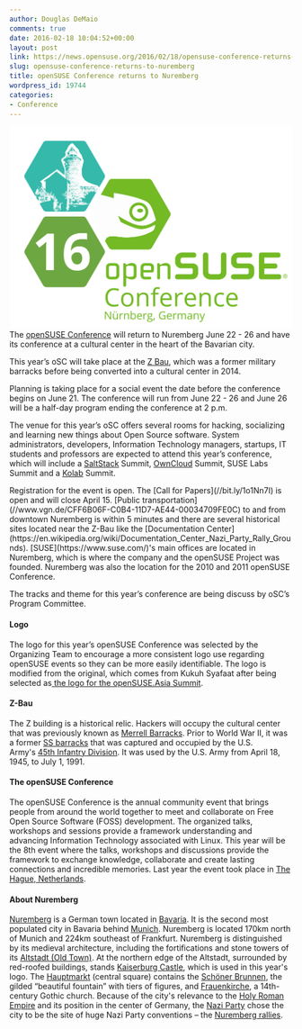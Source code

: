 ```yaml
---
author: Douglas DeMaio
comments: true
date: 2016-02-18 10:04:52+00:00
layout: post
link: https://news.opensuse.org/2016/02/18/opensuse-conference-returns-to-nuremberg/
slug: opensuse-conference-returns-to-nuremberg
title: openSUSE Conference returns to Nuremberg
wordpress_id: 19744
categories:
- Conference
---
```


![oscfinal](/wp-content/uploads/2016/02/oscfinal.png)The [openSUSE Conference](https://events.opensuse.org/conference/oSC16) will return to Nuremberg June 22 - 26 and have its conference at a cultural center in the heart of the Bavarian city.

This year’s oSC will take place at the [Z Bau](//z-bau.com/haus), which was a former military barracks before being converted into a cultural center in 2014.

Planning is taking place for a social event the date before the conference begins on June 21. The conference will run from June 22 - 26 and June 26 will be a half-day program ending the conference at 2 p.m.

The venue for this year’s oSC offers several rooms for hacking, socializing and learning new things about Open Source software. System administrators, developers, Information Technology managers, startups, IT students and professors are expected to attend this year’s conference, which will include a [SaltStack](//saltstack.com/) Summit, [OwnCloud](https://owncloud.com/) Summit, SUSE Labs Summit and a [Kolab](https://kolab.org/) Summit.

<!-- more -->Registration for the event is open. The [Call for Papers](//bit.ly/1o1Nn7I) is open and will close April 15. [Public transportation](//www.vgn.de/CFF6B06F-C0B4-11D7-AE44-00034709FE0C) to and from downtown Nuremberg is within 5 minutes and there are several historical sites located near the Z-Bau like the [Documentation Center](https://en.wikipedia.org/wiki/Documentation_Center_Nazi_Party_Rally_Grounds). [SUSE](https://www.suse.com/)'s main offices are located in Nuremberg, which is where the company and the openSUSE Project was founded. Nuremberg was also the location for the 2010 and 2011 openSUSE Conference.

The tracks and theme for this year’s conference are being discuss by oSC’s Program Committee.


#### **Logo**


The logo for this year’s openSUSE Conference was selected by the Organizing Team to encourage a more consistent logo use regarding openSUSE events so they can be more easily identifiable. The logo is modified from the original, which comes from Kukuh Syafaat after being selected as[ the logo for the openSUSE.Asia Summit](https://news.opensuse.org/2015/10/02/we-have-a-logo-for-opensuse-asia-summit-2015/).


#### **Z-Bau**


The Z building is a historical relic. Hackers will occupy the cultural center that was previously known as [Merrell Barracks](//www.nbg-mil-com.de/Merrell/me.html). Prior to World War II, it was a former [SS barracks](https://de.wikipedia.org/wiki/SS-Kaserne_%28N%C3%BCrnberg%29) that was captured and occupied by the U.S. Army's [45th Infantry Division](https://en.wikipedia.org/wiki/45th_Infantry_Division_%28United_States%29). It was used by the U.S. Army from April 18, 1945, to July 1, 1991.


#### **The openSUSE Conference**


The openSUSE Conference is the annual community event that brings people from around the world together to meet and collaborate on Free Open Source Software (FOSS) development. The organized talks, workshops and sessions provide a framework understanding and advancing Information Technology associated with Linux. This year will be the 8th event where the talks, workshops and discussions provide the framework to exchange knowledge, collaborate and create lasting connections and incredible memories. Last year the event took place in [The Hague, Netherlands](https://en.wikipedia.org/wiki/The_Hague).


#### **About Nuremberg**


[Nuremberg](https://en.wikipedia.org/wiki/Nuremberg) is a German town located in [Bavaria](https://en.wikipedia.org/wiki/Bavaria). It is the second most populated city in Bavaria behind [Munich](https://en.wikipedia.org/wiki/Munich). Nuremberg is located 170km north of Munich and 224km southeast of Frankfurt. Nuremberg is distinguished by its medieval architecture, including the fortifications and stone towers of its [Altstadt (Old Town)](//wikitravel.org/en/Nuremberg). At the northern edge of the Altstadt, surrounded by red-roofed buildings, stands [Kaiserburg Castle](https://en.wikipedia.org/wiki/Nuremberg_Castle), which is used in this year's logo. The [Hauptmarkt](//tourismus.nuernberg.de/en/sightseeing/places-of-interest/further-places-of-interest/d/nuernberger-hauptmarkt.html) (central square) contains the [Schöner Brunnen](https://en.wikipedia.org/wiki/Sch%C3%B6ner_Brunnen), the gilded “beautiful fountain” with tiers of figures, and [Frauenkirche](https://en.wikipedia.org/wiki/Frauenkirche,_Nuremberg), a 14th-century Gothic church. Because of the city's relevance to the [Holy Roman Empire](https://en.wikipedia.org/wiki/Holy_Roman_Empire) and its position in the center of Germany, the [Nazi Party](https://en.wikipedia.org/wiki/Nazi_Party) chose the city to be the site of huge Nazi Party conventions – the [Nuremberg rallies](https://en.wikipedia.org/wiki/Nuremberg_Rally).
